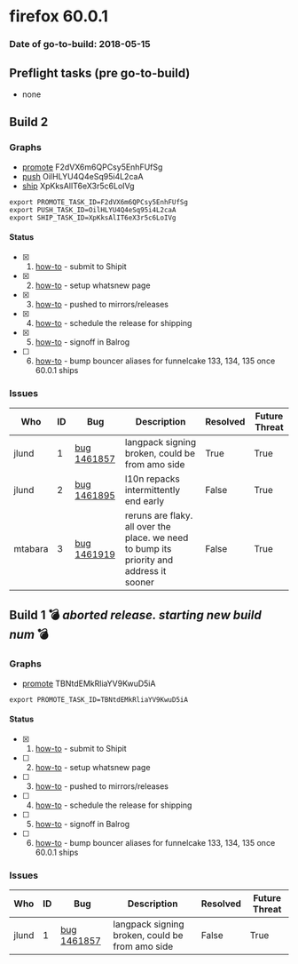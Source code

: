 # firefox 60.0.1

### Date of go-to-build: 2018-05-15

## Preflight tasks (pre go-to-build)
- none

## Build 2  

### Graphs
* [promote](https://tools.taskcluster.net/push-inspector/#/F2dVX6m6QPCsy5EnhFUfSg) F2dVX6m6QPCsy5EnhFUfSg
* [push](https://tools.taskcluster.net/push-inspector/#/OilHLYU4Q4eSq95i4L2caA) OilHLYU4Q4eSq95i4L2caA
* [ship](https://tools.taskcluster.net/push-inspector/#/XpKksAlIT6eX3r5c6LoIVg) XpKksAlIT6eX3r5c6LoIVg
```
export PROMOTE_TASK_ID=F2dVX6m6QPCsy5EnhFUfSg
export PUSH_TASK_ID=OilHLYU4Q4eSq95i4L2caA
export SHIP_TASK_ID=XpKksAlIT6eX3r5c6LoIVg
```


#### Status
- [x] 1.  [how-to](https://wiki.mozilla.org/Release:Release_Automation_on_Mercurial:Starting_a_Release#Submit_to_Ship_It)  - submit to Shipit
- [x] 2.  [how-to](https://github.com/mozilla-releng/releasewarrior-2.0/blob/master/docs/release-promotion/desktop/howto-rc.md)  - setup whatsnew page
- [x] 3.  [how-to](https://github.com/mozilla-releng/releasewarrior-2.0/blob/master/docs/release-promotion/desktop/howto.md#push-artifacts-to-releases-directory)  - pushed to mirrors/releases
- [x] 4.  [how-to](https://github.com/mozilla-releng/releasewarrior-2.0/blob/master/docs/release-promotion/desktop/howto.md#ship-the-release)  - schedule the release for shipping
- [x] 5.  [how-to](https://github.com/mozilla-releng/releasewarrior-2.0/blob/master/docs/release-promotion/desktop/howto.md#obtain-sign-offs-for-changes)  - signoff in Balrog
- [ ] 6.  [how-to](https://bugzilla.mozilla.org/show_bug.cgi?id=1452807#c25)  - bump bouncer aliases for funnelcake 133, 134, 135 once 60.0.1 ships

### Issues
| Who                 | ID               | Bug                                                                 | Description                | Resolved                | Future Threat                |
| ------------------- | ---------------- | ------------------------------------------------------------------- | -------------------------- | ----------------------- | ---------------------------- |
| jlund  | 1 | [bug 1461857](https://bugzil.la/1461857)        | langpack signing broken, could be from amo side | True | True |
| jlund  | 2 | [bug 1461895](https://bugzil.la/1461895)        | l10n repacks intermittently end early | False | True |
| mtabara  | 3 | [bug 1461919](https://bugzil.la/1461919)        | reruns are flaky. all over the place. we need to bump its priority and address it sooner | False | True |

## Build 1  :bomb: _aborted release. starting new build num_ :bomb: 

### Graphs
* [promote](https://tools.taskcluster.net/push-inspector/#/TBNtdEMkRliaYV9KwuD5iA) TBNtdEMkRliaYV9KwuD5iA
```
export PROMOTE_TASK_ID=TBNtdEMkRliaYV9KwuD5iA
```


#### Status
- [x] 1.  [how-to](https://wiki.mozilla.org/Release:Release_Automation_on_Mercurial:Starting_a_Release#Submit_to_Ship_It)  - submit to Shipit
- [ ] 2.  [how-to](https://github.com/mozilla-releng/releasewarrior-2.0/blob/master/docs/release-promotion/desktop/howto-rc.md)  - setup whatsnew page
- [ ] 3.  [how-to](https://github.com/mozilla-releng/releasewarrior-2.0/blob/master/docs/release-promotion/desktop/howto.md#push-artifacts-to-releases-directory)  - pushed to mirrors/releases
- [ ] 4.  [how-to](https://github.com/mozilla-releng/releasewarrior-2.0/blob/master/docs/release-promotion/desktop/howto.md#ship-the-release)  - schedule the release for shipping
- [ ] 5.  [how-to](https://github.com/mozilla-releng/releasewarrior-2.0/blob/master/docs/release-promotion/desktop/howto.md#obtain-sign-offs-for-changes)  - signoff in Balrog
- [ ] 6.  [how-to](https://bugzilla.mozilla.org/show_bug.cgi?id=1452807#c25)  - bump bouncer aliases for funnelcake 133, 134, 135 once 60.0.1 ships

### Issues
| Who                 | ID               | Bug                                                                 | Description                | Resolved                | Future Threat                |
| ------------------- | ---------------- | ------------------------------------------------------------------- | -------------------------- | ----------------------- | ---------------------------- |
| jlund  | 1 | [bug 1461857](https://bugzil.la/1461857)        | langpack signing broken, could be from amo side | False | True |

